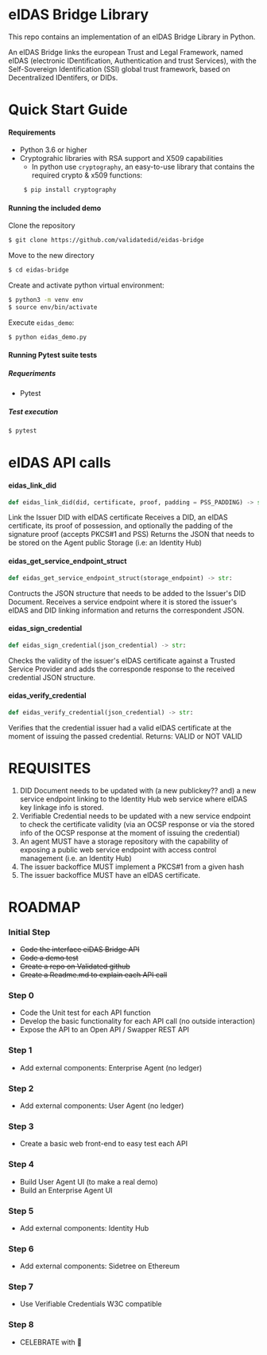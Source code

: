 eIDAS Bridge Library
====================

This repo contains an implementation of an eIDAS Bridge Library in Python.

An eIDAS Bridge links the european Trust and Legal Framework, named eIDAS (electronic IDentification, Authentication and trust Services), with the Self-Sovereign Identification (SSI) global trust framework, based on Decentralized IDentifers, or DIDs.

Quick Start Guide
=================

#### Requirements

- Python 3.6 or higher
- Cryptograhic libraries with RSA support and X509 capabilities
  - In python use `cryptography`, an easy-to-use library that contains the required crypto & x509 functions:
   ```sh
    $ pip install cryptography
    ```

#### Running the included demo

Clone the repository
```sh
$ git clone https://github.com/validatedid/eidas-bridge
```

Move to the new directory
```sh
$ cd eidas-bridge
```

Create and activate python virtual environment:
```sh
$ python3 -m venv env
$ source env/bin/activate
```

Execute `eidas_demo`:
```sh
$ python eidas_demo.py
```

#### Running Pytest suite tests

##### Requeriments
- Pytest

##### Test execution

```sh
$ pytest
```

eIDAS API calls
===============

#### eidas_link_did
```python
def eidas_link_did(did, certificate, proof, padding = PSS_PADDING) -> str:
```
Link the Issuer DID with eIDAS certificate
Receives a DID, an eIDAS certificate, its proof of possession, and 
optionally the padding of the signature proof (accepts PKCS#1 and PSS)
Returns the JSON that needs to be stored on the Agent public Storage
(i.e: an Identity Hub)

#### eidas_get_service_endpoint_struct
```python
def eidas_get_service_endpoint_struct(storage_endpoint) -> str:
```
Contructs the JSON structure that needs to be added to the Issuer's DID Document.
Receives a service endpoint where it is stored the issuer's eIDAS and DID linking information and returns the correspondent JSON.

#### eidas_sign_credential
```python
def eidas_sign_credential(json_credential) -> str:
```
Checks the validity of the issuer's eIDAS certificate against a Trusted Service Provider and adds the corresponde response to the received credential JSON structure.

#### eidas_verify_credential
```python
def eidas_verify_credential(json_credential) -> str:
```
Verifies that the credential issuer had a valid eIDAS certificate at the moment of issuing the passed credential.
Returns: VALID or NOT VALID

REQUISITES
==========

1. DID Document needs to be updated with (a new publickey?? and) a new service endpoint linking to the Identity Hub web service where eIDAS key linkage info is stored.
2. Verifiable Credential needs to be updated with a new service endpoint to check the certificate validity (via an OCSP response or via the stored info of the OCSP response at the moment of issuing the credential)
3. An agent MUST have a storage repository with the capability of exposing a public web service endpoint with access control management (i.e. an Identity Hub)
4. The issuer backoffice MUST implement a PKCS#1 from a given hash
5. The issuer backoffice MUST have an eIDAS certificate.

ROADMAP
=======

### Initial Step
- ~~Code the interface eiDAS Bridge API~~
- ~~Code a demo test~~
- ~~Create a repo on Validated github~~
- ~~Create a Readme.md to explain each API call~~

### Step 0
- Code the Unit test for each API function
- Develop the basic functionality for each API call (no outside interaction)
- Expose the API to an Open API / Swapper REST API

### Step 1
- Add external components: Enterprise Agent (no ledger)

### Step 2
- Add external components: User Agent (no ledger)

### Step 3
- Create a basic web front-end to easy test each API

### Step 4
- Build User Agent UI (to make a real demo)
- Build an Enterprise Agent UI

### Step 5
- Add external components:  Identity Hub

### Step 6
- Add external components:  Sidetree on Ethereum

### Step 7
- Use Verifiable Credentials W3C compatible

### Step 8
- CELEBRATE with :beers:

